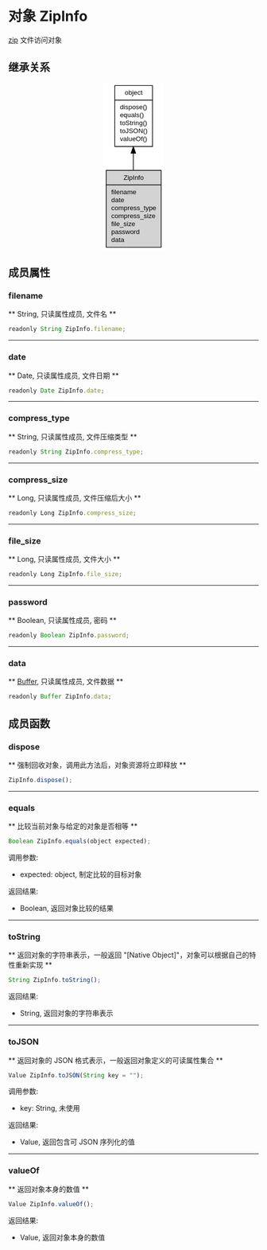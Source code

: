 # 对象 ZipInfo
[zip](../../module/ifs/zip.md) 文件访问对象

## 继承关系
<div style="text-align: center;"><svg width="91pt" height="252pt" viewBox="0.00 0.00 91.00 252.00" xmlns="http://www.w3.org/2000/svg" xmlns:xlink="http://www.w3.org/1999/xlink">
<g id="graph0" class="graph" transform="scale(1 1) rotate(0) translate(4 248)">
<title>%0</title>
<polygon fill="#ffffff" stroke="transparent" points="-4,4 -4,-248 87,-248 87,4 -4,4"/>
<!-- object -->
<g id="node1" class="node">
<title>object</title>
<g id="a_node1"><a xlink:href="object.md" xlink:title="object">
<polygon fill="#ffffff" stroke="transparent" points="13,-152 13,-244 70,-244 70,-152 13,-152"/>
<polygon fill="none" stroke="#000000" points="13.5,-222 13.5,-244 70.5,-244 70.5,-222 13.5,-222"/>
<text text-anchor="start" x="28.6625" y="-230" font-family="Helvetica,sans-Serif" font-size="10.00" fill="#000000">object</text>
<polygon fill="none" stroke="#000000" points="13.5,-152 13.5,-222 70.5,-222 70.5,-152 13.5,-152"/>
<text text-anchor="start" x="18.5" y="-208" font-family="Helvetica,sans-Serif" font-size="10.00" fill="#000000"> dispose()</text>
<text text-anchor="start" x="18.5" y="-196" font-family="Helvetica,sans-Serif" font-size="10.00" fill="#000000"> equals()</text>
<text text-anchor="start" x="18.5" y="-184" font-family="Helvetica,sans-Serif" font-size="10.00" fill="#000000"> toString()</text>
<text text-anchor="start" x="18.5" y="-172" font-family="Helvetica,sans-Serif" font-size="10.00" fill="#000000"> toJSON()</text>
<text text-anchor="start" x="18.5" y="-160" font-family="Helvetica,sans-Serif" font-size="10.00" fill="#000000"> valueOf()</text>
</a>
</g>
</g>
<!-- ZipInfo -->
<g id="node2" class="node">
<title>ZipInfo</title>
<g id="a_node2"><a xlink:title="ZipInfo">
<polygon fill="#d3d3d3" stroke="transparent" points="0,0 0,-116 83,-116 83,0 0,0"/>
<polygon fill="none" stroke="#000000" points=".5,-94 .5,-116 83.5,-116 83.5,-94 .5,-94"/>
<text text-anchor="start" x="26.7185" y="-102" font-family="Helvetica,sans-Serif" font-size="10.00" fill="#000000">ZipInfo</text>
<polygon fill="none" stroke="#000000" points=".5,0 .5,-94 83.5,-94 83.5,0 .5,0"/>
<text text-anchor="start" x="5.5" y="-80" font-family="Helvetica,sans-Serif" font-size="10.00" fill="#000000"> filename</text>
<text text-anchor="start" x="5.5" y="-68" font-family="Helvetica,sans-Serif" font-size="10.00" fill="#000000"> date</text>
<text text-anchor="start" x="5.5" y="-56" font-family="Helvetica,sans-Serif" font-size="10.00" fill="#000000"> compress_type</text>
<text text-anchor="start" x="5.5" y="-44" font-family="Helvetica,sans-Serif" font-size="10.00" fill="#000000"> compress_size</text>
<text text-anchor="start" x="5.5" y="-32" font-family="Helvetica,sans-Serif" font-size="10.00" fill="#000000"> file_size</text>
<text text-anchor="start" x="5.5" y="-20" font-family="Helvetica,sans-Serif" font-size="10.00" fill="#000000"> password</text>
<text text-anchor="start" x="5.5" y="-8" font-family="Helvetica,sans-Serif" font-size="10.00" fill="#000000"> data</text>
</a>
</g>
</g>
<!-- object&#45;&gt;ZipInfo -->
<g id="edge1" class="edge">
<title>object-&gt;ZipInfo</title>
<path fill="none" stroke="#000000" d="M41.5,-141.7612C41.5,-133.4172 41.5,-124.8016 41.5,-116.4142"/>
<polygon fill="#000000" stroke="#000000" points="38.0001,-141.7707 41.5,-151.7708 45.0001,-141.7708 38.0001,-141.7707"/>
</g>
</g>
</svg></div>

## 成员属性
        
### filename
** String, 只读属性成员, 文件名 **
```JavaScript
readonly String ZipInfo.filename;
```

--------------------------
### date
** Date, 只读属性成员, 文件日期 **
```JavaScript
readonly Date ZipInfo.date;
```

--------------------------
### compress_type
** String, 只读属性成员, 文件压缩类型 **
```JavaScript
readonly String ZipInfo.compress_type;
```

--------------------------
### compress_size
** Long, 只读属性成员, 文件压缩后大小 **
```JavaScript
readonly Long ZipInfo.compress_size;
```

--------------------------
### file_size
** Long, 只读属性成员, 文件大小 **
```JavaScript
readonly Long ZipInfo.file_size;
```

--------------------------
### password
** Boolean, 只读属性成员, 密码 **
```JavaScript
readonly Boolean ZipInfo.password;
```

--------------------------
### data
** [Buffer](Buffer.md), 只读属性成员, 文件数据 **
```JavaScript
readonly Buffer ZipInfo.data;
```

## 成员函数
        
### dispose
** 强制回收对象，调用此方法后，对象资源将立即释放 **
```JavaScript
ZipInfo.dispose();
```

--------------------------
### equals
** 比较当前对象与给定的对象是否相等 **
```JavaScript
Boolean ZipInfo.equals(object expected);
```

调用参数:
* expected: object, 制定比较的目标对象

返回结果:
* Boolean, 返回对象比较的结果

--------------------------
### toString
** 返回对象的字符串表示，一般返回 "[Native Object]"，对象可以根据自己的特性重新实现 **
```JavaScript
String ZipInfo.toString();
```

返回结果:
* String, 返回对象的字符串表示

--------------------------
### toJSON
** 返回对象的 JSON 格式表示，一般返回对象定义的可读属性集合 **
```JavaScript
Value ZipInfo.toJSON(String key = "");
```

调用参数:
* key: String, 未使用

返回结果:
* Value, 返回包含可 JSON 序列化的值

--------------------------
### valueOf
** 返回对象本身的数值 **
```JavaScript
Value ZipInfo.valueOf();
```

返回结果:
* Value, 返回对象本身的数值

